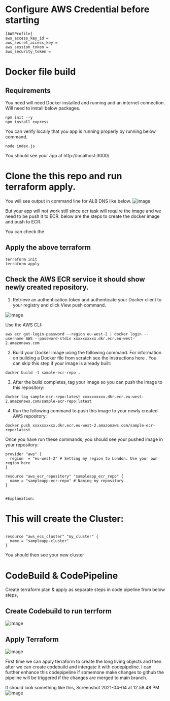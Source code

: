 # Configure AWS Credential before starting
```
[AWSProfile]
aws_access_key_id = 
aws_secret_access_key = 
aws_session_token = 
aws_security_token = 
```
# Docker file build

## Requirements

You need will need Docker installed and running and an internet connection.
Will need to install below packages.

```
npm init --y
npm install express
```
You can verify locally that you app is running properly by running below command.

```
node index.js
```
You should see your app at http://localhost:3000/

# Clone the this repo and run terraform apply.
You will see output in command line for ALB DNS like below.
![image](https://user-images.githubusercontent.com/6733678/113501519-418c6700-9543-11eb-8905-538681e36a70.png)

But your app will not work still since ecr task will require the image and we need to be push it to ECR.
below are the steps to create the docker image and push to ECR.

You can check the 


## Apply the above terraform
```
terraform init
terraform apply
```

## Check the AWS ECR service it should show newly created repository.

1. Retrieve an authentication token and authenticate your Docker client to your registry and click View push command.

![image](https://user-images.githubusercontent.com/6733678/113501010-ff155b00-953f-11eb-82e9-f0e34f0e4138.png)

Use the AWS CLI:
```
aws ecr get-login-password --region eu-west-2 | docker login --username AWS --password-stdin xxxxxxxxxx.dkr.ecr.eu-west-2.amazonaws.com

```
2. Build your Docker image using the following command. For information on building a Docker file from scratch see the instructions here . You can skip this step if your image is already built:
```
docker build -t sample-ecr-repo .
```
3. After the build completes, tag your image so you can push the image to this repository:
```
docker tag sample-ecr-repo:latest xxxxxxxxxx.dkr.ecr.eu-west-2.amazonaws.com/sample-ecr-repo:latest
```

4. Run the following command to push this image to your newly created AWS repository:
```
docker push xxxxxxxxxx.dkr.ecr.eu-west-2.amazonaws.com/sample-ecr-repo:latest
```

Once you have run these commands, you should see your pushed image in your repository:


```
provider "aws" {
  region  = "eu-west-2" # Setting my region to London. Use your own region here
}

resource "aws_ecr_repository" "sampleapp_ecr_repo" {
  name = "sampleapp-ecr-repo" # Naming my repository
}


#Explanation:

```
# This will create the Cluster:


```

resource "aws_ecs_cluster" "my_cluster" {
  name = "sampleapp-cluster"
}
```
 
You should then see your new cluster


# CodeBuild & CodePipeline
Create terraform plan & apply as separate steps in code pipeline from below steps,

## Create Codebuild to run terrform 
![image](https://user-images.githubusercontent.com/6733678/113500761-4569ba80-953e-11eb-97ea-2af01dab2ec5.png)

## Apply Terraform 
![image](https://user-images.githubusercontent.com/6733678/113500773-629e8900-953e-11eb-99c6-0bc41e1df178.png)


First time we can apply terraform to create the long living objects and then after we can create codebuild and intergate it with codepipeline.
I can further enhance this codepipeline if somemone make changes to github the pipeline will be triggered if the changes are merged to main branch. 


It should look something like this,
Screenshot 2021-04-04 at 12.58.48 PM![image](https://user-images.githubusercontent.com/6733678/113501826-b660a080-9545-11eb-8a72-badb64cacdcd.png)

